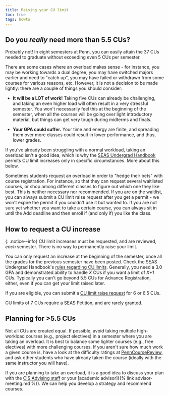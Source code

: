 ```yaml
---
title: Raising your CU limit
toc: true
tags: howto
---
```


## Do you *really* need more than 5.5 CUs?

Probably not! In eight semesters at Penn, you can easily attain the 37 CUs needed to graduate
without exceeding even 5 CUs per semester.

There are some cases where an overload makes sense - for instance, you may be working
towards a dual degree, you may have switched majors earlier and need to "catch up", you
may have failed or withdrawn from some courses for various reasons, etc. However, it is not
a decision to be made lightly: there are a couple of things you should consider:

* **It will be a LOT of work!** Taking five CUs can already be challenging, and taking 
    an even higher load will often result in a very stressful semester. You won't necessarily
    feel this at the beginning of the semester, when all the courses will be going over light
    introductory material, but things can get very tough during midterms and finals.
    
* **Your GPA could suffer.** Your time and energy are finite, and spreading them over
    more classes could result in lower performance, and thus, lower grades.
    
If you've already been struggling with a normal workload, taking an overload isn't
a good idea, which is why the [SEAS Undergrad Handbook]({{page.links.seas_cu_policy}}) permits CU limit increases only in specific circumstances.
More about this below.

Sometimes students request an overload in order to "hedge their bets" with course registration. For instance, 
so that they can request several waitlisted courses, or shop among different classes to figure 
out which one they like best. This is neither necessary nor recommended. If you are on the waitlist, you can always
submit a CU limit raise request after you get a permit - we won't expire the permit if you couldn't use it but wanted to. If you are not sure yet whether you want to take a certain course, you can always sit in until the Add deadline and then enroll 
if (and only if) you like the class.

## How to request a CU increase

{: .notice--info}
CU limit increases must be requested, and are reviewed, _each_ semester. There is no way to permanently raise your limit.

You can only request an increase at the beginning of the semester, once all the grades for the previous
semester have been posted. Check the SEAS Undergrad Handbook's [rules regarding CU limits]({{page.links.seas_cu_policy}}). Generally, you need a 3.0 GPA and demonstrated ability to handle _X_ CUs if you want a limit of _X+1_ CUs. Typically you can't go beyond 5.5 CUs for Advance Registration, either, even if you can get your limit raised later.

If you are eligible, you can submit a [CU limit raise request]({{page.links.cis_cu_limit_form}}) for 6 or 6.5 CUs.

CU limits of 7 CUs require a SEAS Petition, and are rarely granted.

## Planning for >5.5 CUs

Not all CUs are created equal. If possible, avoid taking multiple high-workload courses (e.g., project electives) in a semester 
where you are taking an overload. It is best to balance some lighter courses (e.g., free electives)
with more challenging courses. If you aren't sure how much work a given course is, have a look at
the difficulty ratings at [PennCourseReview](https://penncoursereview.com), and ask other students who have already taken
the course (ideally with the same instructor you will have).

If you are planning to take an overload, it is a good idea to discuss your plan with the [CIS Advising staff]({{page.links.cis_adv_home}}) or your [academic advisor]({% link advisor-meeting.md %}). We can help you develop a strategy and recommend courses.

